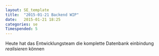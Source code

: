 ```yaml
---
layout: SE_template
title:  "2015-01-21 Backend WIP"
date:   2015-01-21 18:25
categories: se
Timespended: 5
---
```

Heute hat das Entwicklungsteam die komplette Datenbank einbindung *realisieren* können